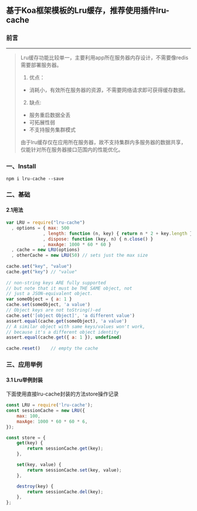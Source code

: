 ## 基于Koa框架模板的Lru缓存，推荐使用插件lru-cache
### 前言
---
> Lru缓存功能比较单一，主要利用app所在服务器内存设计，不需要像redis需要部署服务器。
> 1. 优点：
 > - 消耗小，有效所在服务器的资源，不需要网络请求即可获得缓存数据。
> 2. 缺点:
>   - 服务重启数据全丢
>   - 可拓展性弱
>   - 不支持服务集群模式
>
> 由于lru缓存仅在应用所在服务器，故不支持集群内多服务器的数据共享，仅能针对所在服务器接口范围内的性能优化。


### 一、Install

```npm
npm i lru-cache --save
```
### 二、基础
#### 2.1用法
```js
var LRU = require("lru-cache")
  , options = { max: 500
              , length: function (n, key) { return n * 2 + key.length }
              , dispose: function (key, n) { n.close() }
              , maxAge: 1000 * 60 * 60 }
  , cache = new LRU(options)
  , otherCache = new LRU(50) // sets just the max size
 
cache.set("key", "value")
cache.get("key") // "value"
 
// non-string keys ARE fully supported
// but note that it must be THE SAME object, not
// just a JSON-equivalent object.
var someObject = { a: 1 }
cache.set(someObject, 'a value')
// Object keys are not toString()-ed
cache.set('[object Object]', 'a different value')
assert.equal(cache.get(someObject), 'a value')
// A similar object with same keys/values won't work,
// because it's a different object identity
assert.equal(cache.get({ a: 1 }), undefined)
 
cache.reset()    // empty the cache
```

### 三、应用举例

#### 3.1 Lru举例封装
下面使用直接lru-cache封装的方法store操作记录
```js
const LRU = require('lru-cache');
const sessionCache = new LRU({
    max: 100,
    maxAge: 1000 * 60 * 60 * 6,
});

const store = {
    get(key) {
        return sessionCache.get(key);
    },

    set(key, value) {
        return sessionCache.set(key, value);
    },

    destroy(key) {
        return sessionCache.del(key);
    },
};
```


